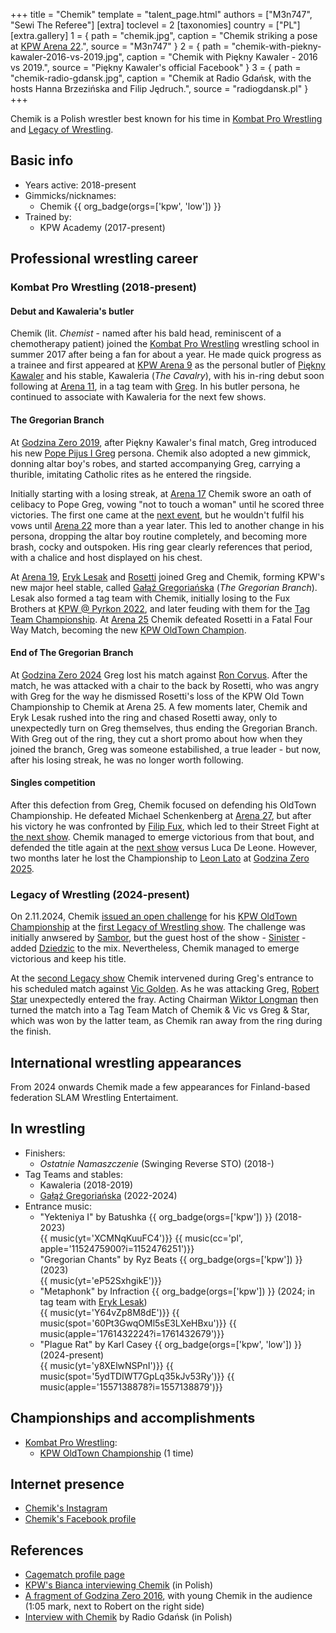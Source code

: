 +++
title = "Chemik"
template = "talent_page.html"
authors = ["M3n747", "Sewi The Referee"]
[extra]
toclevel = 2
[taxonomies]
country = ["PL"]
[extra.gallery]
1 = { path = "chemik.jpg", caption = "Chemik striking a pose at [KPW Arena 22](@/e/kpw/2023-05-19-kpw-arena-22.md).", source = "M3n747" }
2 = { path = "chemik-with-piekny-kawaler-2016-vs-2019.jpg", caption = "Chemik with Piękny Kawaler - 2016 vs 2019.", source = "Piękny Kawaler's official Facebook" }
3 = { path = "chemik-radio-gdansk.jpg", caption = "Chemik at Radio Gdańsk, with the hosts Hanna Brzezińska and Filip Jędruch.", source = "radiogdansk.pl" }
+++

Chemik is a Polish wrestler best known for his time in [Kombat Pro Wrestling](@/o/kpw.md) and [Legacy of Wrestling](@/o/low.md).

## Basic info

* Years active: 2018-present
* Gimmicks/nicknames:
  - Chemik {{ org_badge(orgs=['kpw', 'low']) }}
* Trained by:
  - KPW Academy (2017-present)

## Professional wrestling career

### Kombat Pro Wrestling (2018-present)

#### Debut and Kawaleria's butler

Chemik (lit. _Chemist_ - named after his bald head, reminiscent of a chemotherapy patient) joined the [Kombat Pro Wrestling](@/o/kpw.md) wrestling school in summer 2017 after being a fan for about a year.
He made quick progress as a trainee and first appeared at [KPW Arena 9](@/e/kpw/2018-03-10-kpw-arena-9.md) as the personal butler of [Piękny Kawaler](@/w/piekny-kawaler.md) and his stable, Kawaleria (_The Cavalry_), with his in-ring debut soon following at [Arena 11](@/e/kpw/2018-11-03-kpw-arena-11.md), in a tag team with [Greg](@/w/greg.md).
In his butler persona, he continued to associate with Kawaleria for the next few shows.

#### The Gregorian Branch

At [Godzina Zero 2019](@/e/kpw/2019-08-17-kpw-godzina-zero-2019.md), after Piękny Kawaler's final match, Greg introduced his new [Pope Pijus I Greg](@/e/kpw/2019-08-17-kpw-godzina-zero-2019.md#aftermath) persona.
Chemik also adopted a new gimmick, donning altar boy's robes, and started accompanying Greg, carrying a thurible, imitating Catholic rites as he entered the ringside.

Initially starting with a losing streak, at [Arena 17](2021-08-21-kpw-arena-17.md) Chemik swore an oath of celibacy to Pope Greg, vowing "not to touch a woman" until he scored three victories.
The first one came at the [next event](@/e/kpw/2022-03-18-kpw-arena-18.md), but he wouldn't fulfil his vows until [Arena 22](@/e/kpw/2023-05-19-kpw-arena-22.md) more than a year later.
This led to another change in his persona, dropping the altar boy routine completely, and becoming more brash, cocky and outspoken. His ring gear clearly references that period, with a chalice and host displayed on his chest.

At [Arena 19](@/e/kpw/2022-06-10-kpw-arena-19.md), [Eryk Lesak](@/w/eryk-lesak.md) and [Rosetti](@/w/rosetti.md) joined Greg and Chemik, forming KPW's new major heel stable, called [Gałąź Gregoriańska](@/tt/galaz-gregorianska.md) (_The Gregorian Branch_).
Lesak also formed a tag team with Chemik, initially losing to the Fux Brothers at [KPW @ Pyrkon 2022](@/e/kpw/2022-06-18-kpw-pyrkon-2022.md), and later feuding with them for the [Tag Team Championship](@/c/kpw-tag-team-championship.md).
At [Arena 25](@/e/kpw/2024-05-17-kpw-arena-25.md) Chemik defeated Rosetti in a Fatal Four Way Match, becoming the new [KPW OldTown Champion](@/c/kpw-old-town-championship.md).

#### End of The Gregorian Branch

At [Godzina Zero 2024](@/e/kpw/2024-09-07-kpw-godzina-zero-2024.md) Greg lost his match against [Ron Corvus](@/w/ron-corvus.md). After the match, he was attacked with a chair to the back by Rosetti, who was angry with Greg for the way he dismissed Rosetti's loss of the KPW Old Town Championship to Chemik at Arena 25. A few moments later, Chemik and Eryk Lesak rushed into the ring and chased Rosetti away, only to unexpectedly turn on Greg themselves, thus ending the Gregorian Branch. With Greg out of the ring, they cut a short promo about how when they joined the branch, Greg was someone estabilished, a true leader - but now, after his losing streak, he was no longer worth following.

#### Singles competition

After this defection from Greg, Chemik focused on defending his OldTown Championship. He defeated Michael Schenkenberg at [Arena 27](@/e/kpw/2025-01-24-kpw-arena-27.md), but after his victory he was confronted by [Filip Fux](@/w/filip-fux.md), which led to their Street Fight at [the next show](@/e/kpw/2025-04-11-kpw-arena-28.md). Chemik managed to emerge victorious from that bout, and defended the title again at the [next show](@/e/kpw/2025-06-20-kpw-arena-29.md) versus Luca De Leone. However, two months later he lost the Championship to [Leon Lato](@/w/leon-lato.md) at [Godzina Zero 2025](@/e/kpw/2025-08-22-kpw-godzina-zero-2025.md).

### Legacy of Wrestling (2024-present)

On 2.11.2024, Chemik [issued an open challenge][yt-chemik-challenge] for his [KPW OldTown Championship](@/c/kpw-old-town-championship.md) at the [first Legacy of Wrestling show](@/e/low/2024-12-01-low-1.md). The challenge was initially anwsered by [Sambor](@/w/sambor.md), but the guest host of the show - [Sinister](@/w/sinister.md) - added [Dziedzic](@/w/dziedzic.md) to the mix. Nevertheless, Chemik managed to emerge victorious and keep his title.

At the [second Legacy show](@/e/low/2025-04-06-low-2.md) Chemik intervened during Greg's entrance to his scheduled match against [Vic Golden](@/w/vic-golden.md). As he was attacking Greg, [Robert Star](@/w/robert-star.md) unexpectedly entered the fray. Acting Chairman [Wiktor Longman](@/w/wiktor-longman.md) then turned the match into a Tag Team Match of Chemik & Vic vs Greg & Star, which was won by the latter team, as Chemik ran away from the ring during the finish.

## International wrestling appearances 

From 2024 onwards Chemik made a few appearances for Finland-based federation SLAM Wrestling Entertaiment.

## In wrestling

* Finishers:
  - _Ostatnie Namaszczenie_ (Swinging Reverse STO) (2018-)
* Tag Teams and stables:
  - Kawaleria (2018-2019)
  - [Gałąź Gregoriańska](@/tt/galaz-gregorianska.md) (2022-2024)
* Entrance music:
  - "Yekteniya I" by Batushka
    {{ org_badge(orgs=['kpw']) }} (2018-2023) <br>
    {{ music(yt='XCMNqKuuFC4')}}
    {{ music(cc='pl', apple='1152475900?i=1152476251')}}
  - "Gregorian Chants" by Ryz Beats
    {{ org_badge(orgs=['kpw']) }} (2023) <br>
    {{ music(yt='eP52SxhgikE')}}
  - "Metaphonk" by Infraction
    {{ org_badge(orgs=['kpw']) }} (2024; in tag team with [Eryk Lesak](@/w/eryk-lesak.md)) <br>
    {{ music(yt='Y64vZp8M8dE')}}
    {{ music(spot='60Pt3GwqOMl5sE3LXeHBxu')}}
    {{ music(apple='1761432224?i=1761432679')}}
  - "Plague Rat" by Karl Casey
    {{ org_badge(orgs=['kpw', 'low']) }} (2024-present) <br>
    {{ music(yt='y8XElwNSPnI')}}
    {{ music(spot='5ydTDIWT7GpLq35kJv53Ry')}}
    {{ music(apple='1557138878?i=1557138879')}}

## Championships and accomplishments

* [Kombat Pro Wrestling](@/o/kpw.md):
  - [KPW OldTown Championship](@/c/kpw-old-town-championship.md) (1 time)

## Internet presence

* [Chemik's Instagram](https://instagram.com/chemikkpw)
* [Chemik's Facebook profile](https://www.facebook.com/ChemikKPW)

## References

* [Cagematch profile page](https://www.cagematch.net/?id=2&nr=25615)
* [KPW's Bianca interviewing Chemik](https://www.youtube.com/watch?v=K7J0zvAK264) (in Polish)
* [A fragment of Godzina Zero 2016](https://youtu.be/wmAyKa51clM?si=2YCEPHWYSpdoTR3a&t=65), with young Chemik in the audience (1:05 mark, next to Robert on the right side)
* [Interview with Chemik][radio-gdansk] by Radio Gdańsk (in Polish)

[yt-chemik-challenge]: https://www.youtube.com/watch?v=QwlnIhkcN40
[radio-gdansk]: https://radiogdansk.pl/audycje/zoom-na-popkulture/2025/05/23/wrestling-to-emocje-rozmowa-o-pasji-bohaterach-ringu-i-kulisach/
